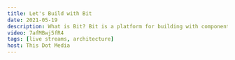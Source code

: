 ```yaml
---
title: Let's Build with Bit
date: 2021-05-19
description: What is Bit? Bit is a platform for building with components. You can use Bit to build UI components, hooks, middleware, server-less functions and all things JavaScript! In this session, learn how to build more scalable and reusable components. Let’s take a look at how we can get your components in the cloud complete with documentation, tests and compositions, so they can easily be shared and used in other applications.
video: 7afMBwj5fR4
tags: [live streams, architecture]
host: This Dot Media
---
```

